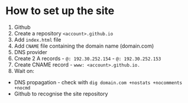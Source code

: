 # How to set up the site

1. Github
  1. Create a repository `<account>.github.io`
  2. Add `index.html` file
  3. Add `CNAME` file containing the domain name (domain.com)
2. DNS provider
  1. Create 2 A records
    - `@: 192.30.252.154`
    - `@: 192.30.252.153`
  2. Create CNAME record
    - `www: <account>.github.io.`
3. Wait on:
  - DNS propagation - check with `dig domain.com +nostats +nocomments +nocmd`
  - Github to recognise the site repository
